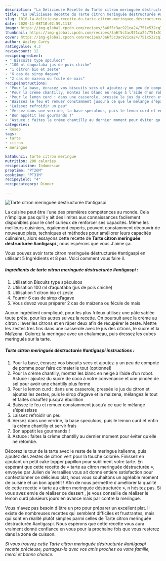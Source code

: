 ```yaml
---
description: "La Délicieuse Recette du Tarte citron meringuée déstructurée #antigaspi"
title: "La Délicieuse Recette du Tarte citron meringuée déstructurée #antigaspi"
slug: 1010-la-delicieuse-recette-du-tarte-citron-meringuee-destructuree-antigaspi
date: 2020-11-08T10:02:59.111Z
image: https://img-global.cpcdn.com/recipes/3a6f5c3ac921ca24/751x532cq70/tarte-citron-meringuee-destructuree-antigaspi-photo-principale-de-la-recette.jpg
thumbnail: https://img-global.cpcdn.com/recipes/3a6f5c3ac921ca24/751x532cq70/tarte-citron-meringuee-destructuree-antigaspi-photo-principale-de-la-recette.jpg
cover: https://img-global.cpcdn.com/recipes/3a6f5c3ac921ca24/751x532cq70/tarte-citron-meringuee-destructuree-antigaspi-photo-principale-de-la-recette.jpg
author: Wesley Curry
ratingvalue: 4.3
reviewcount: 12
recipeingredient:
- " Biscuits type spculoos"
- "100 ml daquafaba jus de pois chiche"
- "1 citron bio et zeste"
- "6 cas de sirop dagave"
- "2 cas de mazena ou fcule de mais"
recipeinstructions:
- "Pour la base, écrasez vos biscuits secs et ajoutez-y un peu de compote de pomme pour faire colmater le tout (optionnel)"
- "Pour la crème chantilly, montez les blanc en neige à l’aide d’un robot. Astuce : ajoutez du sucre de coco à votre convenance et une pincée de sel pour avoir une chantilly plus ferme"
- "Pour le lemon curd : dans une casserole, pressée le jus du citron et ajoutez les zestes, puis le sirop d’agave et la maizena, mélangez le tout et faites chauffez jusqu’à ébullition"
- "Baissez le feu et remuer constamment jusqu’à ce que le mélange s’épaississe"
- "Laissez refroidir un peu"
- "Versez dans une verrine, la base speculoos, puis le lemon curd et enfin la crème chantilly et servir frais"
- "Bon appétit les gourmands !"
- "Astuce : faites la crème chantilly au dernier moment pour éviter qu’elle ne retombe."
categories:
- Resep
tags:
- tarte
- citron
- meringue

katakunci: tarte citron meringue 
nutrition: 290 calories
recipecuisine: Indonesian
preptime: "PT26M"
cooktime: "PT31M"
recipeyield: "4"
recipecategory: Dinner

---
```



![Tarte citron meringuée déstructurée #antigaspi](https://img-global.cpcdn.com/recipes/3a6f5c3ac921ca24/751x532cq70/tarte-citron-meringuee-destructuree-antigaspi-photo-principale-de-la-recette.jpg)

La cuisine peut être l'une des premières compétences au monde. Cela n'implique pas qu'il y ait des limites aux connaissances facilement disponibles pour le chef curieux de renforcer ses capacités. Même les meilleurs cuisiniers, également experts, peuvent constamment découvrir de nouveaux plats, techniques et méthodes pour améliorer leurs capacités culinaires, alors essayons cette recette de <strong> Tarte citron meringuée déstructurée #antigaspi </strong>, nous espérons que vous J'aime ça.

<!--inarticleads1-->

Vous pouvez avoir tarte citron meringuée déstructurée #antigaspi en utilisant 5 Ingrédients et 8 pas. Voici comment vous faire il.

##### Ingrédients de tarte citron meringuée déstructurée #antigaspi :

1. Utilisation  Biscuits type spéculoos
1. Utilisation 100 ml d’aquafaba (jus de pois chiche)
1. Utilisation 1 citron bio et zeste
1. Fournir 6 cas de sirop d’agave
1. Vous devez vous préparer 2 cas de maïzena ou fécule de mais


Aucun ingrédient compliqué, pour les plus frileux utilisez une pâte sablée toute prête, pour les autres suivez la recette. On poursuit avec la crème au citron : laver les citrons et en râper deux afin de récupérer le zeste. Mettre les zestes très fins dans une casserole avec le jus des citrons, le sucre et la Maïzena. Colorez la meringue avec un chalumeau, puis dressez les cubes meringués sur la tarte. 

<!--inarticleads2-->

##### Tarte citron meringuée déstructurée #antigaspi instructions :

1. Pour la base, écrasez vos biscuits secs et ajoutez-y un peu de compote de pomme pour faire colmater le tout (optionnel)
1. Pour la crème chantilly, montez les blanc en neige à l’aide d’un robot. Astuce : ajoutez du sucre de coco à votre convenance et une pincée de sel pour avoir une chantilly plus ferme
1. Pour le lemon curd : dans une casserole, pressée le jus du citron et ajoutez les zestes, puis le sirop d’agave et la maizena, mélangez le tout et faites chauffez jusqu’à ébullition
1. Baissez le feu et remuer constamment jusqu’à ce que le mélange s’épaississe
1. Laissez refroidir un peu
1. Versez dans une verrine, la base speculoos, puis le lemon curd et enfin la crème chantilly et servir frais
1. Bon appétit les gourmands !
1. Astuce : faites la crème chantilly au dernier moment pour éviter qu’elle ne retombe.


Décorez le tour de la tarte avec le reste de la meringue italienne, puis ajoutez des zestes de citron vert pour la touche colorée. Finissez en ajoutant un petit cake topper papillon pour subliment votre tarte. En espérant que cette recette de « tarte au citron meringuée déstructurée », envoyée par Julien de Versailles vous ait donné entière satisfaction pour confectionner ce délicieux plat, nous vous souhaitons un agréable moment de cuisine et un bon appétit ! Afin de nous permettre d améliorer la qualité de cette recette « tarte au citron meringuée déstructurée », n hésitez pas. Si vous avez envie de réaliser ce dessert , je vous conseille de réaliser le lemon curd plusieurs jours en avance mais par contre la meringue. 

<!--inarticleads1-->

<p>
Vous n'avez pas besoin d'être un pro pour préparer un excellent plat. Il existe de nombreuses recettes qui semblent difficiles et frustrantes, mais qui sont en réalité plutôt simples parmi celles de Tarte citron meringuée déstructurée #antigaspi. Nous espérons que cette recette vous aura vraiment donné confiance en vous pour la prochaine fois que vous resterez dans la zone de cuisson.
</p>

<p>
<i>Si vous trouvez cette Tarte citron meringuée déstructurée #antigaspi recette précieuse, partagez-la avec vos amis proches ou votre famille, merci et bonne chance.</i>
</p>
